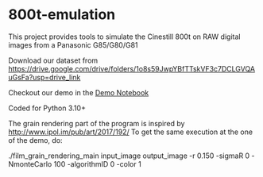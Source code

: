 # 800t-emulation
This project provides tools to simulate the Cinestill 800t on RAW digital images from a Panasonic G85/G80/G81

Download our dataset from
https://drive.google.com/drive/folders/1o8s59JwpYBfTTskVF3c7DCLGVQAuGsFa?usp=drive_link

Checkout our demo in the [Demo Notebook](demo.ipynb)

Coded for Python 3.10+

The grain rendering part of the program is inspired by http://www.ipol.im/pub/art/2017/192/
To get the same execution at the one of the demo, do:

./film_grain_rendering_main input_image output_image -r 0.150 -sigmaR 0 -NmonteCarlo 100 -algorithmID 0 -color 1
